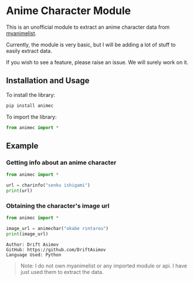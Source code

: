 # Anime Character Module

This is an unofficial module to extract an anime character data from [myanimelist](https://myanimelist.net/).

Currently, the module is very basic, but I will be adding a lot of stuff to easily extract data.

If you wish to see a feature, please raise an issue. We will surely work on it.

## Installation and Usage

To install the library:
```python
pip install animec
```

To import the library:
```python
from animec import *
```

## Example 

### Getting info about an anime character

```python
from animec import *

url = charinfo("senku ishigami")
print(url)

```

### Obtaining the character's image url

```python
from animec import *

image_url = animechar("okabe rintarou")
print(image_url)

```


```
Author: Drift Asimov
GitHub: https://github.com/DriftAsimov
Language Used: Python
```


> Note: I do not own myanimelist or any imported module or api. I have just used them to extract the data.